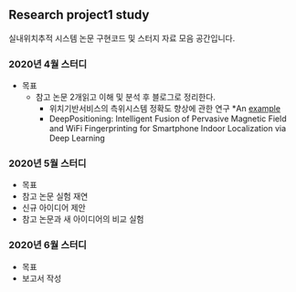 ## Research project1 study
실내위치추적 시스템 논문 구현코드 및 스터지 자료 모음 공간입니다.

### 2020년 4월  스터디
* 목표
  * 참고 논문 2개읽고 이해 및 분석 후 블로그로 정리한다.
    * 위치기반서비스의 측위시스템 정확도 향상에 관한 연구
       *An [example](http://url.com/ "Title")
    * DeepPositioning: Intelligent Fusion of Pervasive Magnetic Field and WiFi Fingerprinting for Smartphone Indoor Localization via Deep Learning


 
### 2020년 5월 스터디
* 목표
 * 참고 논문 실험 재연
 * 신규 아이디어 제안
 * 참고 논문과 새 아이디어의 비교 실험
 ### 2020년 6월 스터디
 * 목표
  * 보고서 작성
   

 
 
